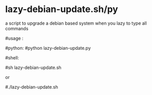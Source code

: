 # lazy-debian-update.sh/py
a script to upgrade a debian based system when you lazy to type all commands

#usage :

#python:
#python  lazy-debian-update.py

#shell:

#sh lazy-debian-update.sh

or 

#./lazy-debian-update.sh

